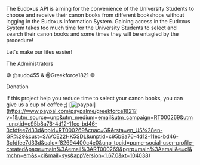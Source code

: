 The Eudoxus API is aiming for the convenience of the University Students to choose and receive their canon books from different bookshops without logging in the Eudoxus Information System. Gaining access in the Eudoxus System takes too much time for the University Students to select and search their canon books and some times they will be entagled by the procedure!

Let's make our lifes easier!

The Administrators

© @sudo455 & @Greekforce1821 ©

Donation

If this project help you reduce time to select your canon books, you can give us a cup of coffee ;)
[![paypal](https://www.paypalobjects.com/en_US/i/btn/btn_donateCC_LG.gif)]
(https://www.paypal.com/paypalme/greekforce1821?v=1&utm_source=unp&utm_medium=email&utm_campaign=RT000269&utm_unptid=c95b8a76-4d12-11ec-bd46-3cfdfee7d33d&ppid=RT000269&cnac=GR&rsta=en_US%28en-GR%29&cust=SAVCE22HK5SDL&unptid=c95b8a76-4d12-11ec-bd46-3cfdfee7d33d&calc=f82694400c4e0&unp_tpcid=ppme-social-user-profile-created&page=main%3Aemail%3ART000269&pgrp=main%3Aemail&e=cl&mchn=em&s=ci&mail=sys&appVersion=1.67.0&xt=104038)


